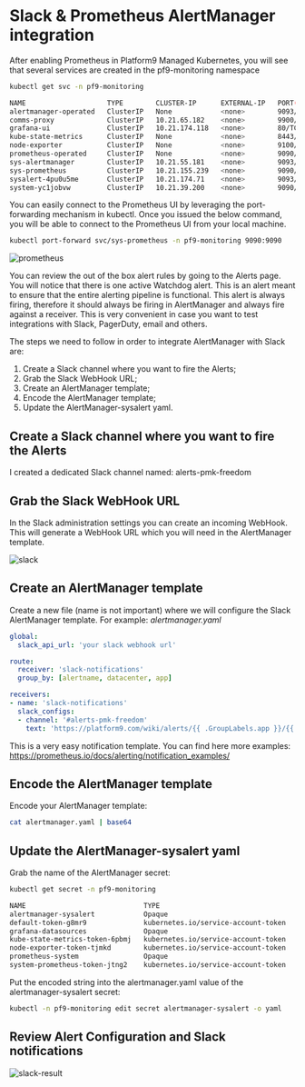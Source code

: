 # Slack & Prometheus AlertManager integration

After enabling Prometheus in Platform9 Managed Kubernetes, you will see that several services are created in the pf9-monitoring namespace
```bash
kubectl get svc -n pf9-monitoring
```
```bash
NAME                    TYPE        CLUSTER-IP      EXTERNAL-IP   PORT(S)                      AGE
alertmanager-operated   ClusterIP   None            <none>        9093/TCP,9094/TCP,9094/UDP   3d5h
comms-proxy             ClusterIP   10.21.65.182    <none>        9900/TCP                     3d5h
grafana-ui              ClusterIP   10.21.174.118   <none>        80/TCP                       3d5h
kube-state-metrics      ClusterIP   None            <none>        8443/TCP,8081/TCP            56d
node-exporter           ClusterIP   None            <none>        9100/TCP                     56d
prometheus-operated     ClusterIP   None            <none>        9090/TCP                     3d5h
sys-alertmanager        ClusterIP   10.21.55.181    <none>        9093/TCP                     3d5h
sys-prometheus          ClusterIP   10.21.155.239   <none>        9090/TCP                     3d5h
sysalert-4pu0u5me       ClusterIP   10.21.174.71    <none>        9093/TCP                     3d5h
system-yc1jobvw         ClusterIP   10.21.39.200    <none>        9090/TCP    
```
You can easily connect to the Prometheus UI by leveraging the port-forwarding mechanism in kubectl. Once you issued the below command, you will be able to connect to the Prometheus UI from your local machine.

```bash
kubectl port-forward svc/sys-prometheus -n pf9-monitoring 9090:9090
```

![prometheus](https://github.com/platform9/pmk-k8-yaml/blob/master/monitoring/alertmanager/screenshots/Prometheus-UI.png)

You can review the out of the box alert rules by going to the Alerts page.  You will notice that there is one active Watchdog alert. This is an alert meant to ensure that the entire alerting pipeline is functional. This alert is always firing, therefore it should always be firing in AlertManager and always fire against a receiver. This is very convenient in case you want to test integrations with Slack, PagerDuty, email and others.

The steps we need to follow in order to integrate AlertManager with Slack are:
1. Create a Slack channel where you want to fire the Alerts;
2. Grab the Slack WebHook URL;
3. Create an AlertManager template;
4. Encode the AlertManager template;
5. Update the AlertManager-sysalert yaml.

## Create a Slack channel where you want to fire the Alerts
I created a dedicated Slack channel named: alerts-pmk-freedom

## Grab the Slack WebHook URL
In the Slack administration settings you can create an incoming WebHook. This will generate a WebHook URL which you will need in the AlertManager template. 

![slack](https://github.com/platform9/pmk-k8-yaml/blob/master/monitoring/alertmanager/screenshots/Slack.png)

## Create an AlertManager template
Create a new file (name is not important) where we will configure the Slack AlertManager template. For example: *alertmanager.yaml*

```yaml
global:
  slack_api_url: 'your slack webhook url'

route:
  receiver: 'slack-notifications'
  group_by: [alertname, datacenter, app]

receivers:
- name: 'slack-notifications'
  slack_configs:
  - channel: '#alerts-pmk-freedom'
    text: 'https://platform9.com/wiki/alerts/{{ .GroupLabels.app }}/{{ .GroupLabels.alertname }}' << update with whatever you want to point to
```

This is a very easy notification template. You can find here more examples: https://prometheus.io/docs/alerting/notification_examples/

## Encode the AlertManager template
Encode your AlertManager template:

```bash
cat alertmanager.yaml | base64
```

## Update the AlertManager-sysalert yaml
Grab the name of the AlertManager secret:
```bash
kubectl get secret -n pf9-monitoring

NAME                             TYPE                                  DATA   AGE
alertmanager-sysalert            Opaque                                1      3d5h
default-token-g8mr9              kubernetes.io/service-account-token   3      56d
grafana-datasources              Opaque                                1      3d5h
kube-state-metrics-token-6pbmj   kubernetes.io/service-account-token   3      56d
node-exporter-token-tjmkd        kubernetes.io/service-account-token   3      56d
prometheus-system                Opaque                                1      3d5h
system-prometheus-token-jtng2    kubernetes.io/service-account-token   3      56d
```
Put the encoded string into the alertmanager.yaml value of the alertmanager-sysalert secret:

```bash
kubectl -n pf9-monitoring edit secret alertmanager-sysalert -o yaml
```

## Review Alert Configuration and Slack notifications
![slack-result](https://github.com/platform9/pmk-k8-yaml/blob/master/monitoring/alertmanager/screenshots/Slack-result.png)
